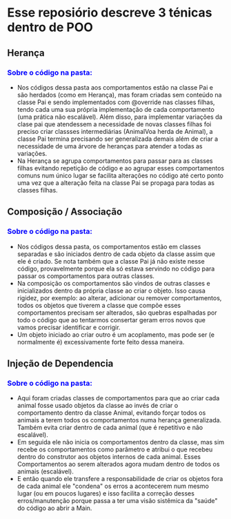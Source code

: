 # Esse reposiório descreve 3 ténicas dentro de POO
<style>h3{color: blue;}</style>

## Herança
### Sobre o código na pasta:
- Nos códigos dessa pasta aos comportamentos estão na classe Pai e são herdados (como em Herança), mas foram criadas
sem conteúdo na classe Pai e sendo implementados com @override nas classes filhas, tendo cada uma sua própria
implementação de cada comportamento (uma prática não escalável). Além disso, para implementar variações da clase pai
que atendessem a necessidade de novas classes filhas foi preciso criar classses intermediárias (AnimalVoa herda de 
Animal), a classe Pai termina precisando ser generalizada demais além de criar a necessidade de uma árvore de heranças 
para atender a todas as variações.
- Na Herança se agrupa comportamentos para passar para as classes filhas evitando repetição de código e ao agrupar 
esses comportamentos comuns num único lugar se facilita alterações no código até certo ponto uma vez que a 
alteração feita na classe Pai se propaga para todas as classes filhas. 

## Composição / Associação
### Sobre o código na pasta:
- Nos códigos dessa pasta, os comportamentos estão em classes separadas e são iniciados dentro de cada objeto da classe
assim que ele é criado. Se nota também que a classe Pai já não existe nesse código, provavelmente porque ela só estava 
servindo no código para passar os comportamentos para outras classes. 
- Na composição os comportamentos são vindos de outras classes e inicializados dentro da própria classe ao criar o 
objeto. Isso causa rigidez, por exemplo: ao alterar, adicionar ou remover comportamentos, todos os objetos que tiverem 
a classe que compõe esses comportamentos precisam ser alterados, são quebras espalhadas por todo o código que ao 
tentarmos consertar geram erros novos que vamos precisar identificar e corrigir.
- Um objeto iniciado ao criar outro é um acoplamento, mas pode ser (e normalmente é) excessivamente forte feito dessa
maneira.

## Injeção de Dependencia
### Sobre o código na pasta:
- Aqui foram criadas classes de comportamentos para que ao criar cada animal fosse usado objetos da classe ao invés de 
criar o comportamento dentro da classe Animal, evitando forçar todos os animais a terem todos os comportamentos numa 
herança generalizada. Também evita criar dentro de cada animal (que é repetitivo e não escalável).
- Em seguida ele não inicia os comportamentos dentro da classe, mas sim recebe os comportamentos como parâmetro e 
atribui o que recebeu dentro do construtor aos objetos internos de cada animal. Esses Comportamentos ao serem alterados
agora mudam dentro de todos os animais (escalável).
- E então quando ele transfere a responsabilidade de criar os objetos fora de cada animal ele "condena" os erros a 
acontecerem num mesmo lugar (ou em poucos lugares) e isso facilita a correção desses erros/manutenção porque passa a 
ter uma visão sistêmica da "saúde" do código ao abrir a Main.